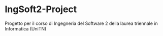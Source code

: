 # IngSoft2-Project
Progetto per il corso di Ingegneria del Software 2 della laurea triennale in Informatica (UniTN)

